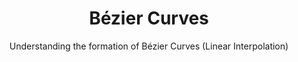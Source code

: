<div align="center">
   <h1>Bézier Curves</h1>
   <p>Understanding the formation of Bézier Curves (Linear Interpolation)</p>
</div>
